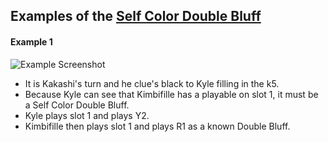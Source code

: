 ## Examples of the [Self Color Double Bluff](../Reference.md#self-color-double-bluff-scdb)

#### Example 1

![Example Screenshot](https://user-images.githubusercontent.com/48993588/92130545-b8992b80-edb9-11ea-8c66-0548a248cc0c.png)

* It is Kakashi's turn and he clue's black to Kyle filling in the k5.
* Because Kyle can see that Kimbifille has a playable on slot 1, it must be a Self Color Double Bluff.
* Kyle plays slot 1 and plays Y2.
* Kimbifille then plays slot 1 and plays R1 as a known Double Bluff.
